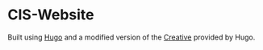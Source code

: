 # CIS-Website

Built using [Hugo](https://gohugo.io/) and a modified version of the [Creative](http://themes.gohugo.io/creative/) provided by Hugo.